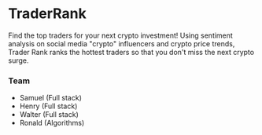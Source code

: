 # TraderRank

Find the top traders for your next crypto investment! Using sentiment analysis on social media "crypto" influencers and crypto price trends, Trader Rank ranks the hottest traders so that you don't miss the next crypto surge.

### Team

- Samuel (Full stack)
- Henry (Full stack)
- Walter (Full stack)
- Ronald (Algorithms)
